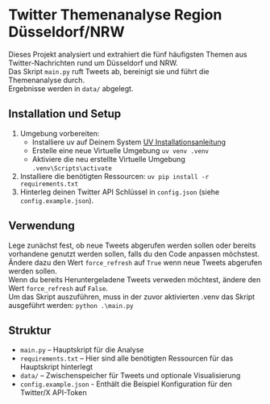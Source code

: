 # Twitter Themenanalyse Region Düsseldorf/NRW

Dieses Projekt analysiert und extrahiert die fünf häufigsten Themen aus Twitter-Nachrichten rund um Düsseldorf und NRW.  
Das Skript `main.py` ruft Tweets ab, bereinigt sie und führt die Themenanalyse durch.  
Ergebnisse werden in `data/` abgelegt.  

## Installation und Setup

1. Umgebung vorbereiten:
    - Installiere uv auf Deinem System [UV Installationsanleitung](https://docs.astral.sh/uv/getting-started/installation/)
    - Erstelle eine neue Virtuelle Umgebung ```uv venv .venv```
    - Aktiviere die neu erstellte Virtuelle Umgebung ```.venv\Scripts\activate```
2. Installiere die benötigten Ressourcen:
```uv pip install -r requirements.txt```
3. Hinterleg deinen Twitter API Schlüssel in `config.json` (siehe `config.example.json`).

## Verwendung

Lege zunächst fest, ob neue Tweets abgerufen werden sollen oder bereits vorhandene genutzt werden sollen, falls du den Code anpassen möchstest.  
Ändere dazu den Wert ``force_refresh`` auf `True` wenn neue Tweets abgerufen werden sollen.  
Wenn du bereits Heruntergeladene Tweets verweden möchtest, ändere den Wert ``force_refresh`` auf `False`.  
Um das Skript auszuführen, muss in der zuvor aktivierten .venv das Skript ausgeführt werden: ```python .\main.py ```  

## Struktur

- `main.py` – Hauptskript für die Analyse
- `requirements.txt` – Hier sind alle benötigten Ressourcen für das Hauptskript hinterlegt
- `data/` – Zwischenspeicher für Tweets und optionale Visualisierung
- `config.example.json` - Enthält die Beispiel Konfiguration für den Twitter/X API-Token
